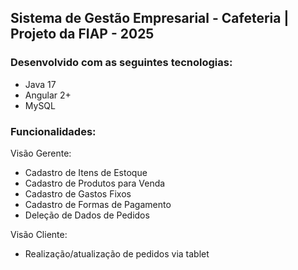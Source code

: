 ## Sistema de Gestão Empresarial - Cafeteria | Projeto da FIAP - 2025

### Desenvolvido com as seguintes tecnologias:
- Java 17
- Angular 2+
- MySQL

### Funcionalidades:
Visão Gerente:
- Cadastro de Itens de Estoque
- Cadastro de Produtos para Venda
- Cadastro de Gastos Fixos
- Cadastro de Formas de Pagamento
- Deleção de Dados de Pedidos

Visão Cliente:
- Realização/atualização de pedidos via tablet
